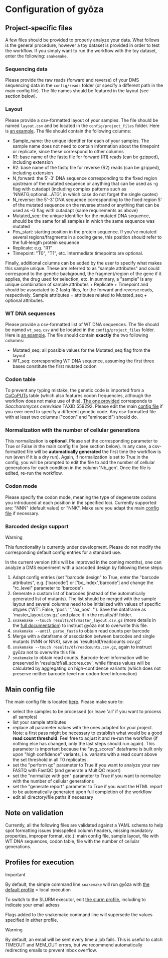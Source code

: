 # Configuration of gyōza

## Project-specific files

A few files should be provided to properly analyze your data. What follows is the general procedure, however a toy dataset is provided in order to test the workflow. If you simply want to run the workflow with the toy dataset, enter the following: `snakemake`.

### Sequencing data

Please provide the raw reads (forward and reverse) of your DMS sequencing data in the `config/reads` folder (or specify a different path in the main config file). The file names should be featured in the layout (see section below).

### Layout

Please provide a csv-formatted layout of your samples. The file should be named `layout.csv` and be located in the `config/project_files` folder. Here is [an example](project_files/layout.csv). The file should contain the following columns:
- Sample_name: the unique identifier for each of your samples. The sample name does not need to contain information about the timepoint or replicate, since these correspond to other columns
- R1: base name of the fastq file for forward (R1) reads (can be gzipped), including extension
- R2: base name of the fastq file for reverse (R2) reads (can be gzipped), including extension
- N_forward: the 5'-3' DNA sequence corresponding to the fixed region upstream of the mutated sequence or anything that can be used as -g flag with cutadapt (including complex patterns such as 'NNATG;optional...ATG', in which case do not forget the single quotes)
- N_reverse: the 5'-3' DNA sequence corresponding to the fixed region 5' of the mutated sequence on the reverse strand or anything that can be used as -G flag with cutadapt (same requirements as above)
- Mutated_seq: the unique identifier for the mutated DNA sequence, should be the same for all samples in which the same sequence was mutated
- Pos_start: starting position in the protein sequence. If you've mutated several regions/fragments in a coding gene, this position should refer to the full-length protein sequence
- Replicate: e.g. "R1"
- Timepoint: "T0", "T1", etc. Intermediate timepoints are optional.

Finally, additional columns can be added by the user to specify what makes this sample unique. These are referred to as "sample attributes" and could correspond to the genetic background, the fragment/region of the gene if it applies, the drug used for selection, etc. In summary, a "sample" is any unique combination of sample attributes + Replicate + Timepoint and should be associated to 2 fastq files, for the forward and reverse reads, respectively. Sample attributes = attributes related to Mutated_seq + optional attributes.

### WT DNA sequences

Please provide a csv-formatted list of WT DNA sequences. The file should be named `wt_seq.csv` and be located in the `config/project_files` folder. Here is [an example](project_files/wt_seq.csv). The file should contain **exactly** the two following columns:
- Mutated_seq: all possible values for the Mutated_seq flag from the layout
- WT_seq: corresponding WT DNA sequence, assuming the first three bases constitute the first mutated codon

### Codon table

To prevent any typing mistake, the genetic code is imported from a [CoCoPUTs](https://dnahive.fda.gov/dna.cgi?cmd=codon_usage&id=537&mode=cocoputs) table (which also features codon frequencies, although the workflow does not make use of this). [The one provided](project_files/ScerevisiaeTAXID559292_Cocoputs_codon_table.csv) corresponds to *Saccharomyces cerevisiae* TAXID 559292. Please edit the main [config file](config.yaml) if you ever need to specify a different genetic code. Any csv-formatted file with at least two columns ("codon" and "aminoacid") should do.

### Normalization with the number of cellular generations

This normalization is **optional**. Please set the corresponding parameter to True or False in the main config file (see section below). In any case, a csv-formatted file will be **automatically generated** the first time the workflow is run (even if it is a dry run). Again, if normalization is set to True in the config, you will be prompted to edit the file to add the number of cellular generations for each condition in the column 'Nb_gen'. Once the file is edited, re-run the workflow.

### Codon mode

Please specify the codon mode, meaning the type of degenerate codons you introduced at each position in the specified loci. Currently supported are: "NNN" (default value) or "NNK". Make sure you adapt the main [config file](config.yaml) if necessary.

### Barcoded design support

> [!WARNING]
> 
> This functionality is currently under development. Please do not modify the corresponding default config entries for a standard use.

In the current version (this will be improved in the coming months), one can analyze a DMS experiment with a barcoded design by following these steps:
1. Adapt config entries (set "barcode design" to True, enter the "barcode attributes", e.g. ['barcode'] or ['bc_index','barcode'] and change the "rc_level" parameter to 'barcode')
2. Generate a custom list of barcodes (instead of the automatically generated list of mutants). The list should be merged with the sample layout and several columns need to be initialized with values of specific dtypes ('WT': False, 'pos': '', 'aa_pos': ''). Save the dataframe as 'master_layout.csv.gz' and place it in the results/df folder.
3. `snakemake --touch results/df/master_layout.csv.gz` (more details in the [full documentation](../fulldoc/README.md)) to instruct gyōza not to overwrite this file.
4. `snakemake --until parse_fasta` to obtain read counts per barcode
5. Merge with a dataframe of association between barcodes and single mutants (NNN or NNK), save as 'results/df/readcounts.csv.gz'
6. `snakemake --touch results/df/readcounts.csv.gz`, again to instruct gyōza not to overwrite this file.
7. `snakemake` to obtain read counts. Barcode-level information will be preserved in 'results/df/all_scores.csv', while fitness values will be calculated by aggregating on high-confidence variants (which does not preserve neither barcode-level nor codon-level information)

## Main config file

The main config file is located [here](config.yaml). Please make sure to:
* select the samples to be processed (or leave 'all' if you want to process all samples)
* list your sample attributes
* replace all parameter values with the ones adapted for your project. Note: a first pass might be necessary to establish what would be a good **read count threshold**. Feel free to adjust it and re-run the workflow (if nothing else has changed, only the last steps should run again). This parameter is important because the "avg_scores" dataframe is built only upon "high confidence" variants, i.e. variants with a read count above the set threshold in all T0 replicates.
* set the "perform qc" parameter to True if you want to analyze your raw FASTQ with FastQC (and generate a MultiQC report)
* set the "normalize with gen" parameter to True if you want to normalize with the number of cellular generations
* set the "generate report" parameter to True if you want the HTML report to be automatically generated upon full completion of the workflow
* edit all directory/file paths if necessary

## Note on validation

Currently, all the following files are validated against a YAML schema to help spot formatting issues (misspelled column headers, missing mandatory properties, improper format, etc.): main config file, sample layout, file with WT DNA sequences, codon table, file with the number of cellular generations.

## Profiles for execution

> [!IMPORTANT]
> 
> By default, the simple command line `snakemake` will run gyōza with [the default profile](../profiles/default/config.v8+.yaml) = local execution
> 
> To switch to the SLURM executor, edit [the slurm profile](../profiles/slurm/config.v8+.yaml), including to indicate your email adress

Flags added to the snakemake command line will supersede the values specified in either profile.

> [!WARNING]
> 
> By default, an email will be sent every time a job fails. This is useful to catch TIMEOUT and MEM_OUT errors, but we recommend automatically redirecting emails to prevent inbox overflow.
